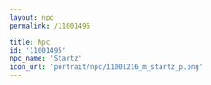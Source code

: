 ```yaml
---
layout: npc
permalink: /11001495

title: Npc
id: '11001495'
npc_name: 'Startz'
icon_url: 'portrait/npc/11001216_m_startz_p.png'
---
```

